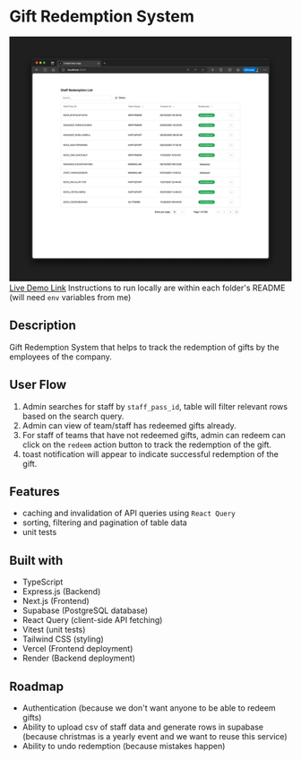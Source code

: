 # Gift Redemption System

![demo image](/public/demo.png)
[Live Demo Link](https://govtech-oa.vercel.app/)
Instructions to run locally are within each folder's README (will need `env` variables from me)

## Description

Gift Redemption System that helps to track the redemption of gifts by the employees of the company.

## User Flow

1. Admin searches for staff by `staff_pass_id`, table will filter relevant rows based on the search query.
2. Admin can view of team/staff has redeemed gifts already.
3. For staff of teams that have not redeemed gifts, admin can redeem can click on the `redeem` action button to track the redemption of the gift.
4. toast notification will appear to indicate successful redemption of the gift.

## Features

- caching and invalidation of API queries using `React Query`
- sorting, filtering and pagination of table data
- unit tests

## Built with

- TypeScript
- Express.js (Backend)
- Next.js (Frontend)
- Supabase (PostgreSQL database)
- React Query (client-side API fetching)
- Vitest (unit tests)
- Tailwind CSS (styling)
- Vercel (Frontend deployment)
- Render (Backend deployment)

## Roadmap

- Authentication (because we don't want anyone to be able to redeem gifts)
- Ability to upload csv of staff data and generate rows in supabase (because christmas is a yearly event and we want to reuse this service)
- Ability to undo redemption (because mistakes happen)
